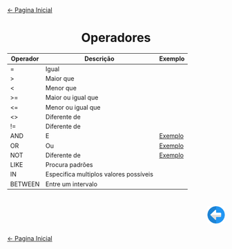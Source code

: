 [← Pagina Inicial](../../../README.md#--)

<h1 align="center">Operadores</h1>

| Operador | Descrição                              | Exemplo                          |
|----------|----------------------------------------|----------------------------------|
| =        | Igual                                  |                                  |
| >        | Maior que                              |                                  |
| <        | Menor que                              |                                  |
| >=       | Maior ou igual que                     |                                  |
| <=       | Menor ou igual que                     |                                  |
| <>       | Diferente de                           |                                  |
| !=       | Diferente de                           |                                  |
| AND      | E                                      | [Exemplo](./and.md#and)              |
| OR       | Ou                                     | [Exemplo](./or.md#or)               |
| NOT      | Diferente de                           | [Exemplo](./not.md#not)              |
| LIKE     | Procura padrões                        |                                  |
| IN       | Especifica multiplos valores possíveis |                                  |
| BETWEEN  | Entre um intervalo                     |                                  |

<h1 align="right">
<a href="../comandos/comandos.md#comandos"><img src="../../../images/previous-arrow.svg" alt="previous" width="40px"></a>
</h1>

[← Pagina Inicial](../../../README.md#--)